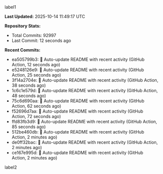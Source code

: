 
label1 
<!-- ACTIVITY_START -->
**Last Updated:** 2025-10-14 11:49:17 UTC

**Repository Stats:**
- Total Commits: 92997
- Last Commit: 12 seconds ago

**Recent Commits:**
- ea505799b3: 🤖 Auto-update README with recent activity (GitHub Action, 12 seconds ago)
- e5248126e9: 🤖 Auto-update README with recent activity (GitHub Action, 25 seconds ago)
- 3f14a2704e: 🤖 Auto-update README with recent activity (GitHub Action, 38 seconds ago)
- 1c6c1e579d: 🤖 Auto-update README with recent activity (GitHub Action, 48 seconds ago)
- 75c6d690aa: 🤖 Auto-update README with recent activity (GitHub Action, 62 seconds ago)
- f52696d7aa: 🤖 Auto-update README with recent activity (GitHub Action, 72 seconds ago)
- ffd83fb3d9: 🤖 Auto-update README with recent activity (GitHub Action, 85 seconds ago)
- 512be460db: 🤖 Auto-update README with recent activity (GitHub Action, 2 minutes ago)
- de0ff32bac: 🤖 Auto-update README with recent activity (GitHub Action, 2 minutes ago)
- ce167e995d: 🤖 Auto-update README with recent activity (GitHub Action, 2 minutes ago)
<!-- ACTIVITY_END -->

label2
